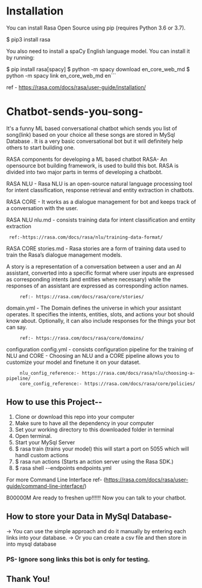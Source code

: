 # Installation

You can install Rasa Open Source using pip (requires Python 3.6 or 3.7).

$ pip3 install rasa

You also need to install a spaCy English language model. You can install it by running:

$ pip install rasa[spacy]
$ python -m spacy download en_core_web_md
$ python -m spacy link en_core_web_md en```

ref - https://rasa.com/docs/rasa/user-guide/installation/

# Chatbot-sends-you-song-
It's a funny ML based conversational chatbot which sends you list of song(link) based on your choice all these songs are stored in MySql Database . It is a very basic conversational bot but it will definitely help others to start building one.

RASA components for developing a ML based chatbot
RASA- An opensource bot building framework, is used to build this bot. RASA is divided into two major parts in terms of developing a chatbobt.

RASA NLU - Rasa NLU is an open-source natural language processing tool for intent classification, response retrieval and entity extraction in chatbots.

RASA CORE - It works as a dialogue management for bot and keeps track of a conversation with the user.

RASA NLU
nlu.md - consists training data for intent classification and entiity extraction

     ref:-https://rasa.com/docs/rasa/nlu/training-data-format/

RASA CORE
stories.md - Rasa stories are a form of training data used to train the Rasa’s dialogue management models.

A story is a representation of a conversation between a user and an AI assistant, converted into a specific format where user inputs are expressed as corresponding intents (and entities where necessary) while the responses of an assistant are expressed as corresponding action names.

         ref:- https://rasa.com/docs/rasa/core/stories/

domain.yml - The Domain defines the universe in which your assistant operates. It specifies the intents, entities, slots, and actions your bot should know about. Optionally, it can also include responses for the things your bot can say.

         ref:- https://rasa.com/docs/rasa/core/domains/

configuration
config.yml - consists configuration pipeline for the training of NLU and CORE - Choosing an NLU and a CORE pipeline allows you to customize your model and finetune it on your dataset.

         nlu_config_reference:- https://rasa.com/docs/rasa/nlu/choosing-a-pipeline/
         core_config_reference:- https://rasa.com/docs/rasa/core/policies/

## How to use this Project--
1. Clone or download this repo into your computer
2. Make sure to have all the dependency in your computer
3. Set your working directory to this downloaded folder in terminal
4. Open terminal.
5. Start your MySql Server
4. $ rasa train (trains your model) this will start a port on 5055 which will handl custom actions
5. $ rasa run actions (Starts an action server using the Rasa SDK.)
6. $ rasa shell --endpoints endpoints.yml

For more Command Line Interface ref- (https://rasa.com/docs/rasa/user-guide/command-line-interface/)


B00000M Are ready to freshen up!!!!!! Now you can talk to your chatbot.

## How to store your Data in MySql Database-
-> You can use the simple approach and do it manually by entering each links into your database.
-> Or you can create a csv file and then store in into mysql database
 
### PS- Ignore song links this bot is only for testing.

## Thank You!
